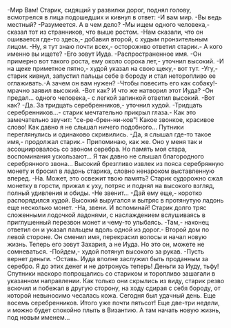   -Мир Вам!
Старик, сидящий у развилки дорог, поднял голову, всмотрелся в лица подошедших и кивнул в ответ:
-И вам мир.
-Вы ведь местный?
-Разумеется. А в чем дело?
-Мы ищем одного человека,- сказал тот из странников, что выше ростом.
-Нам сказали, что он ошивается где-то здесь,- добавил второй, с худым пронзительным лицом.
-Ну, я тут знаю почти всех,- осторожнво ответил старик.- А кого именно вы ищете?
-Его зовут Иуда.
-Распространенное имя.
-Он примерно вот такого роста, ему около сорока лет,- уточнил высокий.
-И на щеке приметное пятно,- худой указал на свою щеку,- вот тут.
-Угу,- старик кивнул, запустил пальцы себе в бороду и стал неторопливо ее оглаживать.-А зачем он вам нужен?
-Чтобы повесить его как собаку!- мрачно заявил высокий.
-Вот как? И что же натворил этот Иуда?
-Он предал... одного человека,- с легкой запинкой ответил высокий.
-Вот как?
-Да. За тридцать серебренников,- уточнил худой.
-Тридцать серебренников...- старик мечтательно прикрыл глаза.- Как это замечательно звучит: "се-ре-брен-ни-ков"! Какое звонкое, красивое слово! Как давно я не слышал ничего подобного...
Путники переглянулись и одинаково скривились.
-Да, я слышал где-то такое имя,- продолжал старик.- Припоминаю, как же. Оно у меня так и ассоциировалось со звоном серебра. Но память моя стара, воспоминания ускользают... Я так давно не слышал благородного серебрянного звона...
Высокий брезгливо извлек из пояса серебрянную монету и бросил в ладонь старика, словно ненароком выставленную вперед.
-На. Может, это освежит твою память?
Старик судорожно сжал монетку в горсти, прижал к уху, потряс и поднял на высокого взгляд, полный удивления и обиды.
-Не звенит...
-Дай ему еще,- коротко распорядился худой.
Высокий выругался и вытряс в протянутую ладонь еще несколько монет.
-На, звени. И вспоминай!
Старик долго тряс сложенными лодочкой ладонями, с наслаждением вслушиваясь в приглушенный перезвон монет и чему-то улыбаясь.
-Там,- наконец ответил он и указал пальцем вдоль одной из дорог.- Второй дом по левой стороне. Он сменил имя, перекрасил волосы и начал новую жизнь. Теперь его зовут Захария, а не Иуда. Но это он, можете не сомневаться. 
-Пойдем,- худой потянул высокого за рукав.
-Пусть вернет деньги.
-Оставь. Иуда вполне заслужил быть проданным за серебро. Я до этих денег и не дотронусь теперь! Деньги за Иуду, тьфу!
Спутники наскоро попрощались со стариком и торопливо зашагали в указанном направлении.
Как только они скрылись из виду, старик резво вскочил и побежал в другую сторону, на ходу сдирая с себя бороду, от которой невыносимо чесалась кожа.
Сегодня был удачный день. Еще восемь серебренников. Итого уже почти пятьсот! Еще две-три недели, и можно будет спокойно плыть в Византию. А там начать новую жизнь, под новым именем...    